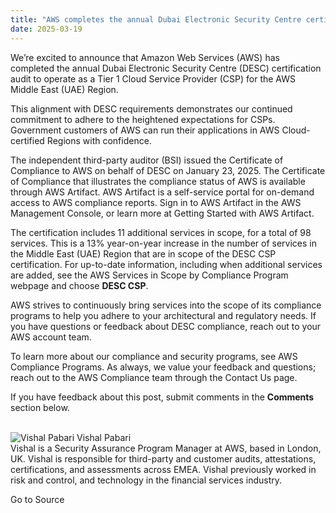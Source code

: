 ```yaml
---
title: "AWS completes the annual Dubai Electronic Security Centre certification audit to operate as a Tier 1 cloud service provider in the Emirate of Dubai"
date: 2025-03-19
---
```


We’re excited to announce that Amazon Web Services (AWS) has completed the annual Dubai Electronic Security Centre (DESC) certification audit to operate as a Tier 1 Cloud Service Provider (CSP) for the AWS Middle East (UAE) Region.

This alignment with DESC requirements demonstrates our continued commitment to adhere to the heightened expectations for CSPs. Government customers of AWS can run their applications in AWS Cloud-certified Regions with confidence.

The independent third-party auditor (BSI) issued the Certificate of Compliance to AWS on behalf of DESC on January 23, 2025. The Certificate of Compliance that illustrates the compliance status of AWS is available through AWS Artifact. AWS Artifact is a self-service portal for on-demand access to AWS compliance reports. Sign in to AWS Artifact in the AWS Management Console, or learn more at Getting Started with AWS Artifact.

The certification includes 11 additional services in scope, for a total of 98 services. This is a 13% year-on-year increase in the number of services in the Middle East (UAE) Region that are in scope of the DESC CSP certification. For up-to-date information, including when additional services are added, see the AWS Services in Scope by Compliance Program webpage and choose **DESC CSP**.

AWS strives to continuously bring services into the scope of its compliance programs to help you adhere to your architectural and regulatory needs. If you have questions or feedback about DESC compliance, reach out to your AWS account team.

To learn more about our compliance and security programs, see AWS Compliance Programs. As always, we value your feedback and questions; reach out to the AWS Compliance team through the Contact Us page.

If you have feedback about this post, submit comments in the **Comments** section below.  
 

![Vishal Pabari](https://d2908q01vomqb2.cloudfront.net/22d200f8670dbdb3e253a90eee5098477c95c23d/2023/06/20/author-vishal-pabari.jpg) Vishal Pabari  
Vishal is a Security Assurance Program Manager at AWS, based in London, UK. Vishal is responsible for third-party and customer audits, attestations, certifications, and assessments across EMEA. Vishal previously worked in risk and control, and technology in the financial services industry.

Go to Source
